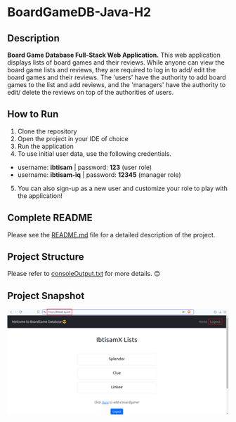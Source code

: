 # BoardGameDB-Java-H2

## Description

**Board Game Database Full-Stack Web Application.**
This web application displays lists of board games and their reviews. While anyone can view the board game lists and reviews, they are required to log in to add/ edit the board games and their reviews. The 'users' have the authority to add board games to the list and add reviews, and the 'managers' have the authority to edit/ delete the reviews on top of the authorities of users.

## How to Run

1. Clone the repository
2. Open the project in your IDE of choice
3. Run the application
4. To use initial user data, use the following credentials.
  - username: **ibtisam**      |     password: **123** (user role)
  - username: **ibtisam-iq**   |     password: **12345**  (manager role)
5. You can also sign-up as a new user and customize your role to play with the application!

## Complete README

Please see the [README.md](https://github.com/ibtisam-iq/JavaBoardGameDB-H2/blob/main/README.md) file for a detailed description of the project.


## Project Structure

Please refer to [consoleOutput.txt](https://github.com/ibtisam-iq/JavaBoardGameDB-H2/blob/main/consoleOutput.txt) for more details. 😊

## Project Snapshot
![Project Snapshot](./projectSnapshot.png)
